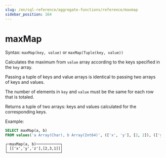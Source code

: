 ```yaml
---
slug: /en/sql-reference/aggregate-functions/reference/maxmap
sidebar_position: 164
---
```


# maxMap

Syntax: `maxMap(key, value)` or `maxMap(Tuple(key, value))`

Calculates the maximum from `value` array according to the keys specified in the `key` array.

Passing a tuple of keys and value arrays is identical to passing two arrays of keys and values.

The number of elements in `key` and `value` must be the same for each row that is totaled.

Returns a tuple of two arrays: keys and values calculated for the corresponding keys.

Example:

``` sql
SELECT maxMap(a, b)
FROM values('a Array(Char), b Array(Int64)', (['x', 'y'], [2, 2]), (['y', 'z'], [3, 1]))
```

``` text
┌─maxMap(a, b)───────────┐
│ [['x','y','z'],[2,3,1]]│
└────────────────────────┘
```
